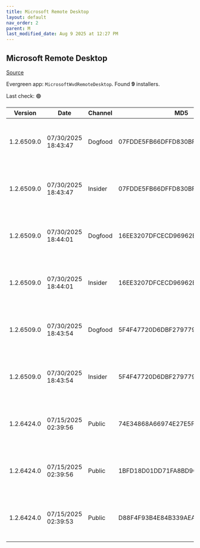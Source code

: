 ```yaml
---
title: Microsoft Remote Desktop
layout: default
nav_order: 2
parent: M
last_modified_date: Aug 9 2025 at 12:27 PM
---
```


## Microsoft Remote Desktop

[Source](https://docs.microsoft.com/en-us/azure/virtual-desktop/connect-windows-7-10)

Evergreen app: `MicrosoftWvdRemoteDesktop`. Found **9** installers.

Last check: 🟢

| Version    | Date                | Channel | MD5                              | Sha2                                                                                                                             | Architecture | URI                                                                                                                                                                                                                                                                  |
| ---------- | ------------------- | ------- | -------------------------------- | -------------------------------------------------------------------------------------------------------------------------------- | ------------ | -------------------------------------------------------------------------------------------------------------------------------------------------------------------------------------------------------------------------------------------------------------------- |
| 1.2.6509.0 | 07/30/2025 18:43:47 | Dogfood | 07FDDE5FB66DFFD830BF78BE62AB3491 | C7C3EF8F35F7C7D177E93185530EE60D4BCF8E3048E76DCD3A6151EABBECF4842396B311594E86E7E3C4CA9DFEE441AB4214D33F0AF5033615981B5CFB0F609F | ARM64        | [https://res.cdn.office.net/remote-desktop-windows-client/3f7e5984-0126-4ed5-b285-180794822476/RemoteDesktop_1.2.6509.0_ARM64.msi](https://res.cdn.office.net/remote-desktop-windows-client/3f7e5984-0126-4ed5-b285-180794822476/RemoteDesktop_1.2.6509.0_ARM64.msi) |
| 1.2.6509.0 | 07/30/2025 18:43:47 | Insider | 07FDDE5FB66DFFD830BF78BE62AB3491 | C7C3EF8F35F7C7D177E93185530EE60D4BCF8E3048E76DCD3A6151EABBECF4842396B311594E86E7E3C4CA9DFEE441AB4214D33F0AF5033615981B5CFB0F609F | ARM64        | [https://res.cdn.office.net/remote-desktop-windows-client/3f7e5984-0126-4ed5-b285-180794822476/RemoteDesktop_1.2.6509.0_ARM64.msi](https://res.cdn.office.net/remote-desktop-windows-client/3f7e5984-0126-4ed5-b285-180794822476/RemoteDesktop_1.2.6509.0_ARM64.msi) |
| 1.2.6509.0 | 07/30/2025 18:44:01 | Dogfood | 16EE3207DFCECD96962E98B191FB5AFD | 9C42A39FD54514DBA2606E57885439B62DBAAA145E5742424C4C3DE576147B44F58E4977A14846010BB640A0B9DAB42008BFA573DC0362F5D3C19CD795164146 | x64          | [https://res.cdn.office.net/remote-desktop-windows-client/5d57b71b-0c85-4679-9fa2-08d28bf12553/RemoteDesktop_1.2.6509.0_x64.msi](https://res.cdn.office.net/remote-desktop-windows-client/5d57b71b-0c85-4679-9fa2-08d28bf12553/RemoteDesktop_1.2.6509.0_x64.msi)     |
| 1.2.6509.0 | 07/30/2025 18:44:01 | Insider | 16EE3207DFCECD96962E98B191FB5AFD | 9C42A39FD54514DBA2606E57885439B62DBAAA145E5742424C4C3DE576147B44F58E4977A14846010BB640A0B9DAB42008BFA573DC0362F5D3C19CD795164146 | x64          | [https://res.cdn.office.net/remote-desktop-windows-client/5d57b71b-0c85-4679-9fa2-08d28bf12553/RemoteDesktop_1.2.6509.0_x64.msi](https://res.cdn.office.net/remote-desktop-windows-client/5d57b71b-0c85-4679-9fa2-08d28bf12553/RemoteDesktop_1.2.6509.0_x64.msi)     |
| 1.2.6509.0 | 07/30/2025 18:43:54 | Dogfood | 5F4F47720D6DBF279779747F7332996C | 2F37B0851C1FC4458B0F4C293467629EA13C411B4A6E1CC665F9264BA4C5642BD795314067563427B96D5B227321DCDAF02E902232D6728AF9350771A3E32789 | x86          | [https://res.cdn.office.net/remote-desktop-windows-client/639c112a-9ef3-4ae9-9996-a244ec8e84f1/RemoteDesktop_1.2.6509.0_x86.msi](https://res.cdn.office.net/remote-desktop-windows-client/639c112a-9ef3-4ae9-9996-a244ec8e84f1/RemoteDesktop_1.2.6509.0_x86.msi)     |
| 1.2.6509.0 | 07/30/2025 18:43:54 | Insider | 5F4F47720D6DBF279779747F7332996C | 2F37B0851C1FC4458B0F4C293467629EA13C411B4A6E1CC665F9264BA4C5642BD795314067563427B96D5B227321DCDAF02E902232D6728AF9350771A3E32789 | x86          | [https://res.cdn.office.net/remote-desktop-windows-client/639c112a-9ef3-4ae9-9996-a244ec8e84f1/RemoteDesktop_1.2.6509.0_x86.msi](https://res.cdn.office.net/remote-desktop-windows-client/639c112a-9ef3-4ae9-9996-a244ec8e84f1/RemoteDesktop_1.2.6509.0_x86.msi)     |
| 1.2.6424.0 | 07/15/2025 02:39:56 | Public  | 74E34868A66974E27E5F7EB56FC3E977 | 97919A734CA599860830D837D0576E18DC8AF47C7F41D89E7D900C7EBC107D7FF8676B134A3335EAFF04E826CADDC29F63924E774AC7889EFC29D5E338FBF07E | ARM64        | [https://res.cdn.office.net/remote-desktop-windows-client/a27afceb-3ee3-4d58-b5a8-15d0c6e3df21/RemoteDesktop_1.2.6424.0_ARM64.msi](https://res.cdn.office.net/remote-desktop-windows-client/a27afceb-3ee3-4d58-b5a8-15d0c6e3df21/RemoteDesktop_1.2.6424.0_ARM64.msi) |
| 1.2.6424.0 | 07/15/2025 02:39:56 | Public  | 1BFD18D01DD71FA8BD9C5CAA24694BF8 | 8CFC41A79183A02E400C326A3324FE4616DC3ACBC929DB26159DF66F0CD488A9371DCCE2E767E733F6EFB74DA226980E186508FFEAC8BAFF5C1E807DDFF40293 | x64          | [https://res.cdn.office.net/remote-desktop-windows-client/01fdccc1-955f-4524-b230-fe34dd7b340c/RemoteDesktop_1.2.6424.0_x64.msi](https://res.cdn.office.net/remote-desktop-windows-client/01fdccc1-955f-4524-b230-fe34dd7b340c/RemoteDesktop_1.2.6424.0_x64.msi)     |
| 1.2.6424.0 | 07/15/2025 02:39:53 | Public  | D88F4F93B4E84B339AEAE178912121B7 | AA6F68907A51A36D9ADF61348580D04F4C4F189D48F8DC4152B4833B93307B3826D33E7B758039E8007A5974C0EB4007F3C01CC77D42E89CC8EE0ABD5A968481 | x86          | [https://res.cdn.office.net/remote-desktop-windows-client/50b34697-3025-4d11-a52d-72dc2fad1c91/RemoteDesktop_1.2.6424.0_x86.msi](https://res.cdn.office.net/remote-desktop-windows-client/50b34697-3025-4d11-a52d-72dc2fad1c91/RemoteDesktop_1.2.6424.0_x86.msi)     |
